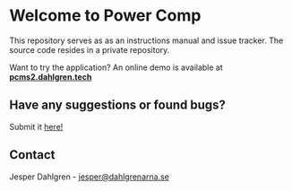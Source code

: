 # Welcome to Power Comp

This repository serves as as an instructions manual and issue tracker. The source code resides in a private repository.

Want to try the application? An online demo is available at **[pcms2.dahlgren.tech](http://pcms2.dahlgren.tech/)**

## Have any suggestions or found bugs?

Submit it [here!](https://gitreports.com/issue/J-Dahlgren/Power-Comp)

## Contact

Jesper Dahlgren - jesper@dahlgrenarna.se
